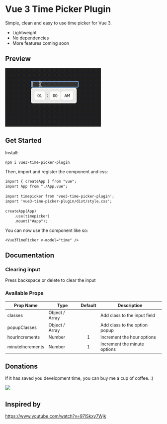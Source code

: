 # Vue 3 Time Picker Plugin

Simple, clean and easy to use time picker for Vue 3.

- Lightweight
- No dependencies
- More features coming soon

## Preview

[![demo](https://raw.githubusercontent.com/markandrewkato/vue3-time-picker-plugin/main/demo.gif)](https://github.com/markandrewkato/vue3-time-picker-plugin)

## Get Started

Install:

```
npm i vue3-time-picker-plugin
```

Then, import and register the component and css:

```
import { createApp } from "vue";
import App from "./App.vue";

import timepicker from 'vue3-time-picker-plugin';
import 'vue3-time-picker-plugin/dist/style.css';

createApp(App)
    .use(timepicker)
    .mount("#app");
```

You can now use the component like so:

```
<Vue3TimePicker v-model="time" />
```

## Documentation

### Clearing input

Press backspace or delete to clear the input

### Available Props

| Prop Name        | Type           | Default | Description                   |
|------------------|----------------|:-------:|-------------------------------|
| classes          | Object / Array |         | Add class to the input field  |
| popupClasses     | Object / Array |         | Add class to the option popup |
| hourIncrements   | Number         |    1    | Increment the hour options    |        
| minuteIncrements | Number         |    1    | Increment the minute options  |        


## Donations

If it has saved you development time, you can buy me a cup of coffee. :)

[![](https://www.paypalobjects.com/en_US/i/btn/btn_donateCC_LG.gif)](https://www.paypal.com/donate/?business=TLMQT3BQAYJQW&no_recurring=0&currency_code=USD)


## Inspired by

https://www.youtube.com/watch?v=97lSkxy7Wjk
